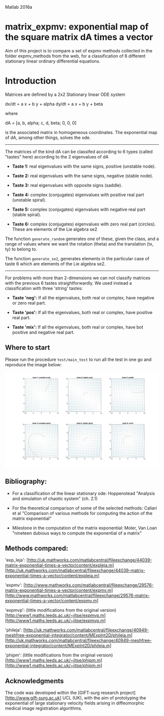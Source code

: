 Matlab 2016a


# matrix_expmv: exponential map of the square matrix dA times a vector


Aim of this project is to compare a set of expmv methods collected in the 
folder expmv_methods from the web, for a classification of 6 
different stationary linear ordinary differential equations.

# Introduction

Matrices are defined by a 2x2 Stationary linear ODE system

dx/dt = a x + b y + alpha
dy/dt = a x + b y + beta

where 

dA = [a, b, alpha;
      c, d, beta;
      0, 0, 0]

is the associated matrix in homogeneous coordinates.
The exponential map of dA, among other things, solves the ode.

-------------

The matrices of the kind dA can be classifed according to 6 types (called
"tastes" here) according to the 2 eigenvalues of dA

+ **Taste 1:** real eigenvalues with the same signs, positive (unstable node).

+ **Taste 2:** real eigenvalues with the same signs, negative (stable node).

+ **Taste 3:** real eigenvalues with opposite signs (saddle).

+ **Taste 4:** complex (conjugates) eigenvalues with positive real part (unstable spiral).

+ **Taste 5:** complex (conjugates) eigenvalues with negative real part (stable spiral).

+ **Taste 6:** complex (conjugates) eigenvalues with zero real part (circles). These are elements of the Lie algebra se2


The function `generate_random` generates one of these, given the class, and 
a range of values where we want the rotation (theta) and the translation
(tx, ty) to belong to.

The function `generate_se2`, generates elements in the particular case of 
taste 6 which are elements of the Lie algebra se2.

----

For problems with more than 2-dimensions we can not classify matrices with 
the previous 6 tastes straightforwardly. We used instead a classification 
with three 'string' tastes: 

+ **Taste 'neg':** If all the eigenvalues, both real or complex, have negative or zero real 
part. 

+ **Taste 'pos':** If all the eigenvalues, both real or complex, have positive real part. 

+ **Taste 'mix':** If all the eigenvalues, both real or complex, have bot positive and 
negative real part.


## Where to start

Please run the procedure `test/main_test` to run all the test in one go and reproduce the image below:

![run_example](https://github.com/SebastianoF/matrix_expmv/blob/master/screenshots/test_output.jpg)


## Bibliography:

+ For a classification of the linear stationary ode:
Hoppenstead  "Analysis and simulation of chaotic system" (ch. 2.1)


+ For the theoretical comparison of some of the selected methods:
Caliari et al  "Comparison of various methods for computing the action of
the matrix exponential"

+ Milestone in the computation of the matrix exponential:
Moler, Van Loan
"nineteen dubious ways to compute the exponential of a matrix"


## Methods compared:

'exp_leja': 
[http://uk.mathworks.com/matlabcentral/fileexchange/44039-matrix-exponential-times-a-vector/content/expleja.m][http://uk.mathworks.com/matlabcentral/fileexchange/44039-matrix-exponential-times-a-vector/content/expleja.m]

'expmv':
[http://www.mathworks.com/matlabcentral/fileexchange/29576-matrix-exponential-times-a-vector/content/expmv.m][http://www.mathworks.com/matlabcentral/fileexchange/29576-matrix-exponential-times-a-vector/content/expmv.m]

'expmvp': (little modifications from the original version) 
[http://www1.maths.leeds.ac.uk/~jitse/expmvp.m][http://www1.maths.leeds.ac.uk/~jitse/expmvp.m]

'phileja': 
[http://uk.mathworks.com/matlabcentral/fileexchange/40949-meshfree-exponential-integrator/content/MExpInt2D/phileja.m][http://uk.mathworks.com/matlabcentral/fileexchange/40949-meshfree-exponential-integrator/content/MExpInt2D/phileja.m]


'phipm': (little modifications from the original version) 
[http://www1.maths.leeds.ac.uk/~jitse/phipm.m][http://www1.maths.leeds.ac.uk/~jitse/phipm.m]

## Acknowledgments

The code was developed within the [GIFT-surg research project][http://www.gift-surg.ac.uk] UCL (UK), with the aim of prototyping the exponential of large stationary velocity fields arising in diffeomorphic medical image registration algorithms.

